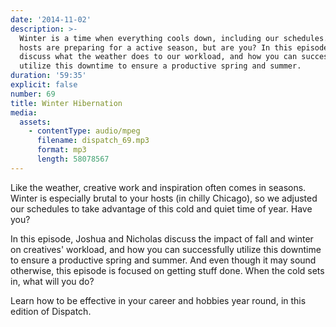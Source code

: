 ```yaml
---
date: '2014-11-02'
description: >-
  Winter is a time when everything cools down, including our schedules. Your
  hosts are preparing for a active season, but are you? In this episode, we
  discuss what the weather does to our workload, and how you can successfully
  utilize this downtime to ensure a productive spring and summer.
duration: '59:35'
explicit: false
number: 69
title: Winter Hibernation
media:
  assets:
    - contentType: audio/mpeg
      filename: dispatch_69.mp3
      format: mp3
      length: 58078567
---
```

Like the weather, creative work and inspiration often comes in seasons. Winter is especially brutal to your hosts (in chilly Chicago), so we adjusted our schedules to take advantage of this cold and quiet time of year. Have you?

In this episode, Joshua and Nicholas discuss the impact of fall and winter on creatives' workload, and how you can successfully utilize this downtime to ensure a productive spring and summer. And even though it may sound otherwise, this episode is focused on getting stuff done. When the cold sets in, what will you do?

Learn how to be effective in your career and hobbies year round, in this edition of Dispatch.
